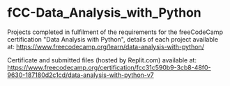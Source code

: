 # fCC-Data_Analysis_with_Python

Projects completed in fulfilment of the requirements for the freeCodeCamp certification "Data Analysis with Python", details of each project available at: https://www.freecodecamp.org/learn/data-analysis-with-python/

Certificate and submitted files (hosted by Replit.com) available at: 
https://www.freecodecamp.org/certification/fcc31c590b9-3cb8-48f0-9630-187180d2c1cd/data-analysis-with-python-v7
